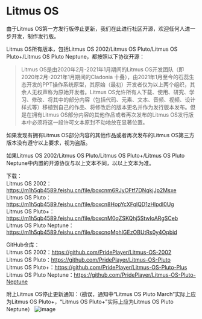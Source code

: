 # Litmus OS

由于Litmus OS第一方发行版停止更新，我们在此进行社区开源，欢迎任何人进一步开发，制作发行版。

Litmus OS所有版本，包括Litmus OS 2002/Litmus OS Pluto/Litmus OS Pluto+/Litmus OS Pluto Neptune，都按照以下协议开源：

> Litmus OS是由2020年2月-2021年1月期间的Litmus OS开发团队（即2020年2月-2021年1月期间的Cladonia 十叠），由2021年1月至今的石蕊生态开发的PPT操作系统原型，其原始（最初）开发者仅为以上两个组织，其余人无权声称为原始开发者。Litmus OS允许所有人下载、使用、研究、学习、修改、将其中的部分内容（包括代码、元素、文本、音频、视频、设计样式等）移植到自己的作品、将修改后的版本更名并作为发行版本发布。但是在拥有Litmus OS部分内容的其他作品或者再次发布的Litmus OS发行版本中必须将这一段许可文本原封不动地放在显著位置。

如果发现有拥有Litmus OS部分内容的其他作品或者再次发布的Litmus OS第三方版本没有遵守以上要求，视为盗版。

如果Litmus OS 2002/Litmus OS Pluto/Litmus OS Pluto+/Litmus OS Pluto Neptune中内置的开源协议与以上文本不同，以以上文本为准。

下载：  
Litmus OS 2002：https://m1h5qb4589.feishu.cn/file/boxcnm6RJyOFtf7DNqkjJp2Msxe   
Litmus OS Pluto：https://m1h5qb4589.feishu.cn/file/boxcn8HopYcXFqlQD1zHlpdI0Ug   
Litmus OS Pluto+：https://m1h5qb4589.feishu.cn/file/boxcnM0qZSKQhj5StwIoARgSCeb   
Litmus OS Pluto Neptune：https://m1h5qb4589.feishu.cn/file/boxcnqMphlGEzOBUtRs0y4Opbid   

GitHub仓库：   
Litmus OS 2002：https://github.com/PridePlayer/Litmus-OS-2002   
Litmus OS Pluto：https://github.com/PridePlayer/Litmus-OS-Pluto   
Litmus OS Pluto+：https://github.com/PridePlayer/Litmus-OS-Pluto-Plus   
Litmus OS Pluto Neptune：https://github.com/PridePlayer/Litmus-OS-Pluto-Neptune   

附上Litmus OS停止更新通知：（勘误，通知中“Litmus OS Pluto March”实际上应为Litmus OS Pluto+，“Litmus OS Pluto+”实际上应为Litmus OS Pluto Neptune）
![image](https://user-images.githubusercontent.com/56110713/202855825-06318637-2f29-4111-a00b-0f58b3a9e214.png)

